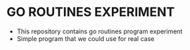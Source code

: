# GO ROUTINES EXPERIMENT
- This repository contains go routines program experiment
- Simple program that we could use for real case

